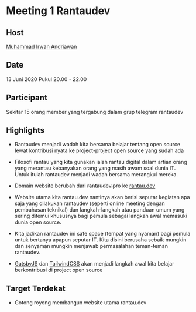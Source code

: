 # Meeting 1 Rantaudev

## Host

[Muhammad Irwan Andriawan](https://github.com/andriawan)

## Date

13 Juni 2020 Pukul 20.00 - 22.00

## Participant

Sekitar 15 orang member yang tergabung dalam grup telegram rantaudev

## Highlights

- Rantaudev menjadi wadah kita bersama belajar tentang open source lewat kontribusi nyata ke project-project open source yang sudah ada

- Filosofi rantau yang kita gunakan ialah rantau digital dalam artian orang yang merantau kebanyakan orang yang masih awam soal dunia IT. Untuk itulah rantaudev menjadi wadah bersama merangkul mereka.

- Domain website berubah dari ~~rantaudev.pro~~ ke [rantau.dev](https://rantau.dev/)

- Website utama kita rantau.dev nantinya akan berisi seputar kegiatan apa saja yang dilakukan rantaudev (seperti online meeting dengan pembahasan teknikal) dan langkah-langkah atau panduan umum yang sering ditemui khususnya bagi pemula sebagai langkah awal memasuki dunia open source.

- Kita jadikan rantaudev ini safe space (tempat yang nyaman) bagi pemula untuk bertanya apapun seputar IT. Kita disini berusaha sebaik mungkin dan senyaman mungkin menjawab permasalahan teman-teman rantaudev.

- [GatsbyJS](https://www.gatsbyjs.org/docs/) dan [TailwindCSS](https://tailwindcss.com/docs/) akan menjadi langkah awal kita belajar berkontribusi di project open source  

## Target Terdekat

- Gotong royong membangun website utama rantau.dev
